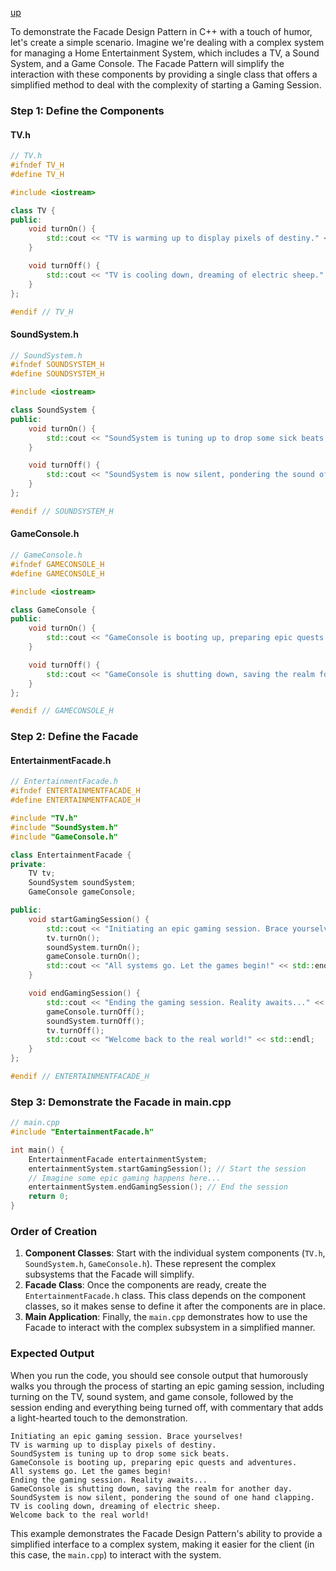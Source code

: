 [up](../README.md)

To demonstrate the Facade Design Pattern in C++ with a touch of humor, let's create a simple scenario. Imagine we're dealing with a complex system for managing a Home Entertainment System, which includes a TV, a Sound System, and a Game Console. The Facade Pattern will simplify the interaction with these components by providing a single class that offers a simplified method to deal with the complexity of starting a Gaming Session.

### Step 1: Define the Components

#### TV.h

```cpp
// TV.h
#ifndef TV_H
#define TV_H

#include <iostream>

class TV {
public:
    void turnOn() {
        std::cout << "TV is warming up to display pixels of destiny." << std::endl;
    }

    void turnOff() {
        std::cout << "TV is cooling down, dreaming of electric sheep." << std::endl;
    }
};

#endif // TV_H
```

#### SoundSystem.h

```cpp
// SoundSystem.h
#ifndef SOUNDSYSTEM_H
#define SOUNDSYSTEM_H

#include <iostream>

class SoundSystem {
public:
    void turnOn() {
        std::cout << "SoundSystem is tuning up to drop some sick beats." << std::endl;
    }

    void turnOff() {
        std::cout << "SoundSystem is now silent, pondering the sound of one hand clapping." << std::endl;
    }
};

#endif // SOUNDSYSTEM_H
```

#### GameConsole.h

```cpp
// GameConsole.h
#ifndef GAMECONSOLE_H
#define GAMECONSOLE_H

#include <iostream>

class GameConsole {
public:
    void turnOn() {
        std::cout << "GameConsole is booting up, preparing epic quests and adventures." << std::endl;
    }

    void turnOff() {
        std::cout << "GameConsole is shutting down, saving the realm for another day." << std::endl;
    }
};

#endif // GAMECONSOLE_H
```

### Step 2: Define the Facade

#### EntertainmentFacade.h

```cpp
// EntertainmentFacade.h
#ifndef ENTERTAINMENTFACADE_H
#define ENTERTAINMENTFACADE_H

#include "TV.h"
#include "SoundSystem.h"
#include "GameConsole.h"

class EntertainmentFacade {
private:
    TV tv;
    SoundSystem soundSystem;
    GameConsole gameConsole;

public:
    void startGamingSession() {
        std::cout << "Initiating an epic gaming session. Brace yourselves!" << std::endl;
        tv.turnOn();
        soundSystem.turnOn();
        gameConsole.turnOn();
        std::cout << "All systems go. Let the games begin!" << std::endl;
    }

    void endGamingSession() {
        std::cout << "Ending the gaming session. Reality awaits..." << std::endl;
        gameConsole.turnOff();
        soundSystem.turnOff();
        tv.turnOff();
        std::cout << "Welcome back to the real world!" << std::endl;
    }
};

#endif // ENTERTAINMENTFACADE_H
```

### Step 3: Demonstrate the Facade in main.cpp

```cpp
// main.cpp
#include "EntertainmentFacade.h"

int main() {
    EntertainmentFacade entertainmentSystem;
    entertainmentSystem.startGamingSession(); // Start the session
    // Imagine some epic gaming happens here...
    entertainmentSystem.endGamingSession(); // End the session
    return 0;
}
```

### Order of Creation

1. **Component Classes**: Start with the individual system components (`TV.h`, `SoundSystem.h`, `GameConsole.h`). These represent the complex subsystems that the Facade will simplify.
2. **Facade Class**: Once the components are ready, create the `EntertainmentFacade.h` class. This class depends on the component classes, so it makes sense to define it after the components are in place.
3. **Main Application**: Finally, the `main.cpp` demonstrates how to use the Facade to interact with the complex subsystem in a simplified manner.

### Expected Output

When you run the code, you should see console output that humorously walks you through the process of starting an epic gaming session, including turning on the TV, sound system, and game console, followed by the session ending and everything being turned off, with commentary that adds a light-hearted touch to the demonstration.

```plaintext
Initiating an epic gaming session. Brace yourselves!
TV is warming up to display pixels of destiny.
SoundSystem is tuning up to drop some sick beats.
GameConsole is booting up, preparing epic quests and adventures.
All systems go. Let the games begin!
Ending the gaming session. Reality awaits...
GameConsole is shutting down, saving the realm for another day.
SoundSystem is now silent, pondering the sound of one hand clapping.
TV is cooling down, dreaming of electric sheep.
Welcome back to the real world!
```

This example demonstrates the Facade Design Pattern's ability to provide a simplified interface to a complex system, making it easier for the client (in this case, the `main.cpp`) to interact with the system.
